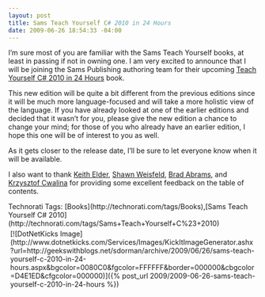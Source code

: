 ```yaml
---
layout: post
title: Sams Teach Yourself C# 2010 in 24 Hours
date: 2009-06-26 18:54:33 -04:00
---
```


I’m sure most of you are familiar with the Sams Teach Yourself books, at least in passing if not in owning one. I am very excited to announce that I will be joining the Sams Publishing authoring team for their upcoming <u>Teach Yourself C# 2010 in 24 Hours</u> book.

This new edition will be quite a bit different from the previous editions since it will be much more language-focused and will take a more holistic view of the language. If you have already looked at one of the earlier editions and decided that it wasn’t for you, please give the new edition a chance to change your mind; for those of you who already have an earlier edition, I hope this one will be of interest to you as well.

As it gets closer to the release date, I’ll be sure to let everyone know when it will be available.

I also want to thank [Keith Elder](http://keithelder.net/blog/), [Shawn Weisfeld](http://drowningintechnicaldebt.com/blogs/ShawnWeisfeld/default.aspx), [Brad Abrams](http://blogs.msdn.com/brada/), and [Krzysztof Cwalina](http://blogs.msdn.com/kcwalina/) for providing some excellent feedback on the table of contents.
  <div style="padding-bottom: 0px; margin: 0px; padding-left: 0px; padding-right: 0px; display: inline; float: none; padding-top: 0px" id="scid:0767317B-992E-4b12-91E0-4F059A8CECA8:c5743e5e-bff5-4e9f-9c41-484e4fb43856" class="wlWriterSmartContent">Technorati Tags: [Books](http://technorati.com/tags/Books),[Sams Teach Yourself C# 2010](http://technorati.com/tags/Sams+Teach+Yourself+C%23+2010)</div><div class="wlWriterHeaderFooter" style="text-align:left; margin:0px; padding:4px 4px 4px 4px;">[![DotNetKicks Image](http://www.dotnetkicks.com/Services/Images/KickItImageGenerator.ashx?url=http://geekswithblogs.net/sdorman/archive/2009/06/26/sams-teach-yourself-c-2010-in-24-hours.aspx&bgcolor=0080C0&fgcolor=FFFFFF&border=000000&cbgcolor=D4E1ED&cfgcolor=000000)]({% post_url 2009/2009-06-26-sams-teach-yourself-c-2010-in-24-hours %})</div>
